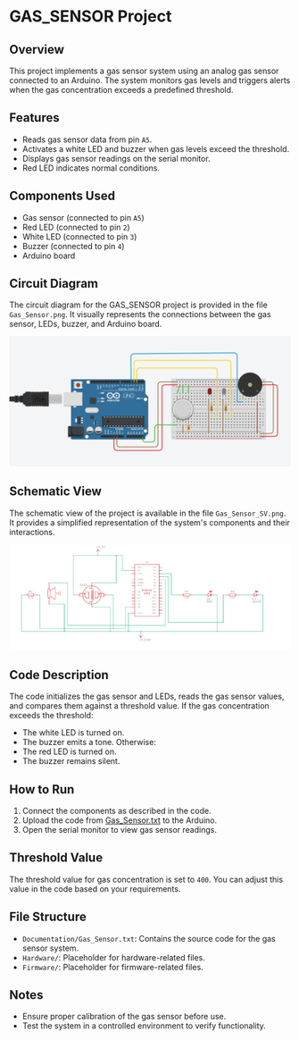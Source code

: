 # GAS_SENSOR Project

## Overview
This project implements a gas sensor system using an analog gas sensor connected to an Arduino. The system monitors gas levels and triggers alerts when the gas concentration exceeds a predefined threshold.

## Features
- Reads gas sensor data from pin `A5`.
- Activates a white LED and buzzer when gas levels exceed the threshold.
- Displays gas sensor readings on the serial monitor.
- Red LED indicates normal conditions.

## Components Used
- Gas sensor (connected to pin `A5`)
- Red LED (connected to pin `2`)
- White LED (connected to pin `3`)
- Buzzer (connected to pin `4`)
- Arduino board

## Circuit Diagram
The circuit diagram for the GAS_SENSOR project is provided in the file `Gas_Sensor.png`. It visually represents the connections between the gas sensor, LEDs, buzzer, and Arduino board.

![Circuit Diagram](Gas_Sensor.png)

## Schematic View
The schematic view of the project is available in the file `Gas_Sensor_SV.png`. It provides a simplified representation of the system's components and their interactions.

![Schematic View](Gas_Sensor_SV.png)

## Code Description
The code initializes the gas sensor and LEDs, reads the gas sensor values, and compares them against a threshold value. If the gas concentration exceeds the threshold:
- The white LED is turned on.
- The buzzer emits a tone.
Otherwise:
- The red LED is turned on.
- The buzzer remains silent.

## How to Run
1. Connect the components as described in the code.
2. Upload the code from [Gas_Sensor.txt](Gas_Sensor.txt) to the Arduino.
3. Open the serial monitor to view gas sensor readings.

## Threshold Value
The threshold value for gas concentration is set to `400`. You can adjust this value in the code based on your requirements.

## File Structure
- `Documentation/Gas_Sensor.txt`: Contains the source code for the gas sensor system.
- `Hardware/`: Placeholder for hardware-related files.
- `Firmware/`: Placeholder for firmware-related files.

## Notes
- Ensure proper calibration of the gas sensor before use.
- Test the system in a controlled environment to verify functionality.